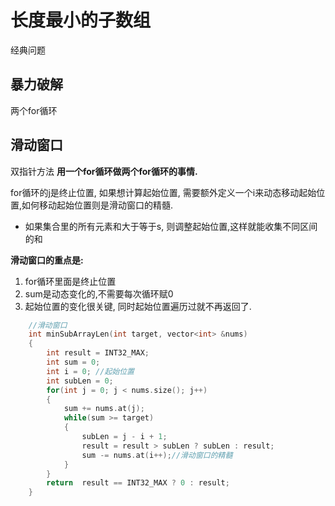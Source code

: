 # 长度最小的子数组
经典问题

## 暴力破解
两个for循环

## 滑动窗口
双指针方法
**用一个for循环做两个for循环的事情.**

for循环的j是终止位置, 如果想计算起始位置, 需要额外定义一个i来动态移动起始位置,如何移动起始位置则是滑动窗口的精髓.

- 如果集合里的所有元素和大于等于s, 则调整起始位置,这样就能收集不同区间的和

**滑动窗口的重点是:**
1. for循环里面是终止位置
2. sum是动态变化的,不需要每次循环赋0
3. 起始位置的变化很关键, 同时起始位置遍历过就不再返回了.
```cpp
    //滑动窗口
    int minSubArrayLen(int target, vector<int> &nums)
    {
        int result = INT32_MAX;
        int sum = 0;
        int i = 0; //起始位置
        int subLen = 0;
        for(int j = 0; j < nums.size(); j++)
        {
            sum += nums.at(j);
            while(sum >= target)
            {
                subLen = j - i + 1;
                result = result > subLen ? subLen : result;
                sum -= nums.at(i++);//滑动窗口的精髓
            }
        }
        return  result == INT32_MAX ? 0 : result;
    }
```